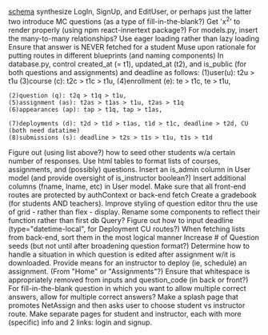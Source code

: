 [schema](https://drawsql.app/appacademy-2/diagrams/my_assign#)
synthesize LogIn, SignUp, and EditUser, or perhaps just the latter two
introduce MC questions (as a type of fill-in-the-blank?)
Get 'x<sup>2</sup>' to render properly (using npm react-innertext package?)
For models.py, insert the many-to-many relationships?
Use eager loading rather than lazy loading
Ensure that answer is NEVER fetched for a student
Muse upon rationale for putting routes in different blueprints (and naming components)
In database.py, control created_at (= t1), updated_at (t2), and is_public (for both
    questions and assignments) and deadline as follows:
    (1)user(u): t2u > t1u
    (3)course (c): t2c > t1c > t1u,
    (4)enrollment (e): te > t1c, te > t1u,

    (2)question (q): t2q > t1q > t1u,
    (5)assignment (as): t2as > t1as > t1u, t2as > t1q
    (6)appearances (ap): tap > t1q, tap > t1as,

    (7)deployments (d): t2d > t1d > t1as, t1d > t1c, deadline > t2d, CU (both need datatime)
    (8)submissions (s): deadline > t2s > t1s > t1u, t1s > t1d

Figure out (using list above?) how to seed other students w/a certain number of responses.
Use html tables to format lists of courses, assignments, and (possibly) questions.
Insert an is_admin column in User model (and provide oversight of is_instructor boolean?)
Insert additional columns (fname, lname, etc) in User model.
Make sure that all front-end routes are protected by authContext or back-end fetch
Create a gradebook (for students AND teachers).
Improve styling of question editor thru the use of grid - rather than flex - display.
Rename some components to reflect their function rather than first db Query?
Figure out how to input deadline (type="datetime-local", for Deployment CU routes?)
When fetching lists from back-end, sort them in the most logical manner
Increase # of Question seeds (but not until after broadening question format?)
Determine how to handle a situation in which question is edited after assignment w/it is downloaded.
Provide means for an instructor to deploy (ie, schedule) an assignment. (From "Home" or "Assignments"?)
Ensure that whitespace is appropriately removed from inputs and question_code (in back or front?)
For fill-in-the-blank question in which you want to allow multiple correct answers, allow for multiple correct answers?
Make a splash page that promotes NetAssign and then asks user to choose student vs instructor route.
Make separate pages for student and instructor, each with more (specific) info and 2 links: login and signup.
